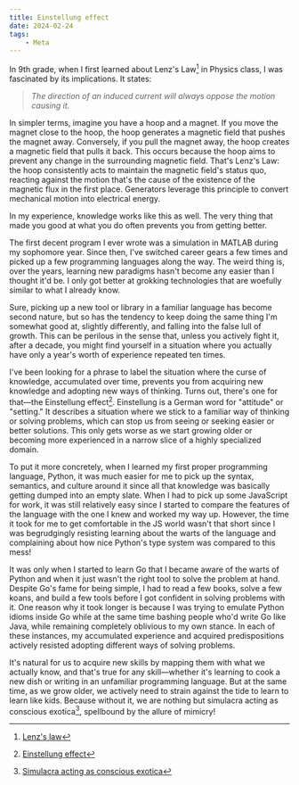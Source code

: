 ```yaml
---
title: Einstellung effect
date: 2024-02-24
tags:
    - Meta
---
```


In 9th grade, when I first learned about Lenz's Law[^1] in Physics class, I was fascinated
by its implications. It states:

> _The direction of an induced current will always oppose the motion causing it._

In simpler terms, imagine you have a hoop and a magnet. If you move the magnet close to the
hoop, the hoop generates a magnetic field that pushes the magnet away. Conversely, if you
pull the magnet away, the hoop creates a magnetic field that pulls it back. This occurs
because the hoop aims to prevent any change in the surrounding magnetic field. That's Lenz's
Law: the hoop consistently acts to maintain the magnetic field's status quo, reacting
against the motion that's the cause of the existence of the magnetic flux in the first
place. Generators leverage this principle to convert mechanical motion into electrical
energy.

In my experience, knowledge works like this as well. The very thing that made you good at
what you do often prevents you from getting better.

The first decent program I ever wrote was a simulation in MATLAB during my sophomore year.
Since then, I've switched career gears a few times and picked up a few programming languages
along the way. The weird thing is, over the years, learning new paradigms hasn't become any
easier than I thought it'd be. I only got better at grokking technologies that are woefully
similar to what I already know.

Sure, picking up a new tool or library in a familiar language has become second nature, but
so has the tendency to keep doing the same thing I'm somewhat good at, slightly differently,
and falling into the false lull of growth. This can be perilous in the sense that, unless
you actively fight it, after a decade, you might find yourself in a situation where you
actually have only a year's worth of experience repeated ten times.

I've been looking for a phrase to label the situation where the curse of knowledge,
accumulated over time, prevents you from acquiring new knowledge and adopting new ways of
thinking. Turns out, there's one for that—the Einstellung effect[^2]. Einstellung is a
German word for "attitude" or "setting." It describes a situation where we stick to a
familiar way of thinking or solving problems, which can stop us from seeing or seeking
easier or better solutions. This only gets worse as we start growing older or becoming more
experienced in a narrow slice of a highly specialized domain.

To put it more concretely, when I learned my first proper programming language, Python, it
was much easier for me to pick up the syntax, semantics, and culture around it since all
that knowledge was basically getting dumped into an empty slate. When I had to pick up some
JavaScript for work, it was still relatively easy since I started to compare the features of
the language with the one I knew and worked my way up. However, the time it took for me to
get comfortable in the JS world wasn't that short since I was begrudgingly resisting
learning about the warts of the language and complaining about how nice Python's type system
was compared to this mess!

It was only when I started to learn Go that I became aware of the warts of Python and when
it just wasn't the right tool to solve the problem at hand. Despite Go's fame for being
simple, I had to read a few books, solve a few koans, and build a few tools before I got
confident in solving problems with it. One reason why it took longer is because I was trying
to emulate Python idioms inside Go while at the same time bashing people who'd write Go like
Java, while remaining completely oblivious to my own stance. In each of these instances, my
accumulated experience and acquired predispositions actively resisted adopting different
ways of solving problems.

It's natural for us to acquire new skills by mapping them with what we actually know, and
that's true for any skill—whether it's learning to cook a new dish or writing in an
unfamiliar programming language. But at the same time, as we grow older, we actively need to
strain against the tide to learn to learn like kids. Because without it, we are nothing but
simulacra acting as conscious exotica[^3], spellbound by the allure of mimicry!

[^1]: [Lenz's law](https://www.youtube.com/watch?v=QwUq8xM_8bY)
[^2]: [Einstellung effect](https://en.wikipedia.org/wiki/Einstellung_effect)
[^3]: [Simulacra acting as conscious exotica](https://arxiv.org/abs/2402.12422)
